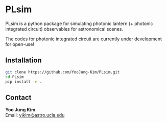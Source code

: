 # PLsim

PLsim is a python package for simulating photonic lantern (+ photonic integrated circuit) observables for astronomical scenes.

The codes for photonic integrated circuit are currently under development for open-use!

## Installation

```bash
git clone https://github.com/YooJung-Kim/PLsim.git
cd PLsim
pip install -e .
```


## Contact

**Yoo Jung Kim**  
Email: yjkim@astro.ucla.edu  


